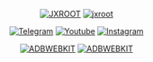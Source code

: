 

<p align="center">


<p align="center"><a href="https://github.com/jxroot"><img title="JXROOT" src="https://github-readme-stats.vercel.app/api?username=jxroot&show_icons=true&include_all_commits=true&theme=dracula&cache_seconds=3200"></a>
<a href="https://github.com/jxroot"><img title="jxroot" src="https://github-readme-stats.vercel.app/api/top-langs/?username=jxroot&layout=compact&theme=dracula"></a>




</p>

<p align="center">
<a href="https://t.me/sectoolfa"><img title="Telegram" src="https://img.shields.io/badge/Telegram-black?style=for-the-badge&logo=Telegram"></a>
<a href="https://www.youtube.com/channel/UC0-QcOXgzRgSfcE3zerwu9w/?sub_confirmation=1"><img title="Youtube" src="https://img.shields.io/badge/Youtube-red?style=for-the-badge&logo=Youtube"></a>
<a href="https://www.instagram.com/sectoolfa"><img title="Instagram" src="https://img.shields.io/badge/Instagram-white?style=for-the-badge&logo=Instagram"></a>


<p align="center">
<a href="https://github.com/jxroot/adbwebkit"><img title="ADBWEBKIT" src="https://github-readme-stats.vercel.app/api/pin/?username=jxroot&repo=adbwebkit&theme=dracula"></a>
  <a href="https://github.com/jxroot/promoxy"><img title="ADBWEBKIT" src="https://github-readme-stats.vercel.app/api/pin/?username=jxroot&repo=promoxy&theme=dracula"></a>
</p>


